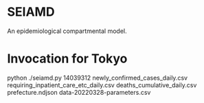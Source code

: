 # SEIAMD
An epidemiological compartmental model.

# Invocation for Tokyo
python ./seiamd.py 14039312 newly_confirmed_cases_daily.csv requiring_inpatient_care_etc_daily.csv deaths_cumulative_daily.csv prefecture.ndjson data-20220328-parameters.csv
